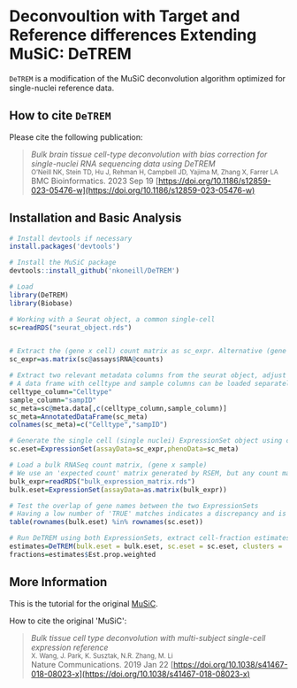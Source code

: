 Deconvoultion with Target and Reference differences Extending MuSiC: DeTREM
=============================================

`DeTREM` is a modification of the MuSiC deconvolution algorithm optimized for single-nuclei reference data.

How to cite `DeTREM`
-------------------
Please cite the following publication:

> *Bulk brain tissue cell-type deconvolution with bias correction for single-nuclei RNA sequencing data using DeTREM*<br />
> <small>O’Neill NK, Stein TD, Hu J, Rehman H, Campbell JD, Yajima M, Zhang X, Farrer LA<br /></small>
> BMC Bioinformatics. 2023 Sep 19 [https://doi.org/10.1186/s12859-023-05476-w](https://doi.org/10.1186/s12859-023-05476-w) 


Installation and Basic Analysis
------------

``` r
# Install devtools if necessary
install.packages('devtools')

# Install the MuSiC package
devtools::install_github('nkoneill/DeTREM')

# Load
library(DeTREM)
library(Biobase)

# Working with a Seurat object, a common single-cell 
sc=readRDS("seurat_object.rds")


# Extract the (gene x cell) count matrix as sc_expr. Alternative (gene x cell) count matrices can be loaded here
sc_expr=as.matrix(sc@assays$RNA@counts)

# Extract two relevant metadata columns from the seurat object, adjust variable names accordingly
# A data frame with celltype and sample columns can be loaded separately
celltype_column="Celltype"
sample_column="sampID"
sc_meta=sc@meta.data[,c(celltype_column,sample_column)]
sc_meta=AnnotatedDataFrame(sc_meta)
colnames(sc_meta)=c("Celltype","sampID")

# Generate the single cell (single nuclei) ExpressionSet object using counts and metadata
sc.eset=ExpressionSet(assayData=sc_expr,phenoData=sc_meta)

# Load a bulk RNASeq count matrix, (gene x sample)
# We use an 'expected count' matrix generated by RSEM, but any count matrix should work
bulk_expr=readRDS("bulk_expression_matrix.rds")
bulk.eset=ExpressionSet(assayData=as.matrix(bulk_expr))

# Test the overlap of gene names between the two ExpressionSets
# Having a low number of 'TRUE' matches indicates a discrepancy and is a common error
table(rownames(bulk.eset) %in% rownames(sc.eset))

# Run DeTREM using both ExpressionSets, extract cell-fraction estimates from the result (sample x celltype) matrix
estimates=DeTREM(bulk.eset = bulk.eset, sc.eset = sc.eset, clusters = 'Celltype',samples = 'sampID', verbose = F)
fractions=estimates$Est.prop.weighted
```

More Information
-----------------
This is the tutorial for the original [MuSiC](http://xuranw.github.io/MuSiC/articles/MuSiC.html).

How to cite the original 'MuSiC':

> *Bulk tissue cell type deconvolution with multi-subject single-cell expression reference*<br />
> <small>X. Wang, J. Park, K. Susztak, N.R. Zhang, M. Li<br /></small>
> Nature Communications. 2019 Jan 22 [https://doi.org/10.1038/s41467-018-08023-x](https://doi.org/10.1038/s41467-018-08023-x) 
